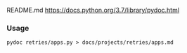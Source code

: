 README.md
https://docs.python.org/3.7/library/pydoc.html


### Usage
```
pydoc retries/apps.py > docs/projects/retries/apps.md
```